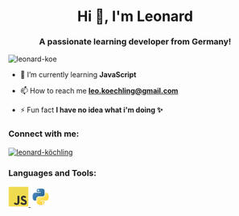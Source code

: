 <h1 align="center">Hi 👋, I'm Leonard</h1>
<h3 align="center">A passionate learning developer from Germany!</h3>

<p align="left"> <img src="https://komarev.com/ghpvc/?username=leonard-koe&label=Profile%20views&color=0e75b6&style=flat" alt="leonard-koe" /> </p>

- 🌱 I’m currently learning **JavaScript**

- 📫 How to reach me **leo.koechling@gmail.com**

- ⚡ Fun fact **I have no idea what i'm doing ✨**

<h3 align="left">Connect with me:</h3>
<p align="left">
<a href="https://linkedin.com/in/leonard-köchling" target="blank"><img align="center" src="https://raw.githubusercontent.com/rahuldkjain/github-profile-readme-generator/master/src/images/icons/Social/linked-in-alt.svg" alt="leonard-köchling" height="30" width="40" /></a>
</p>

<h3 align="left">Languages and Tools:</h3>
<p align="left"> <a href="https://developer.mozilla.org/en-US/docs/Web/JavaScript" target="_blank" rel="noreferrer"> <img src="https://raw.githubusercontent.com/devicons/devicon/master/icons/javascript/javascript-original.svg" alt="javascript" width="40" height="40"/> </a> <a href="https://www.python.org" target="_blank" rel="noreferrer"> <img src="https://raw.githubusercontent.com/devicons/devicon/master/icons/python/python-original.svg" alt="python" width="40" height="40"/> </a> </p>
